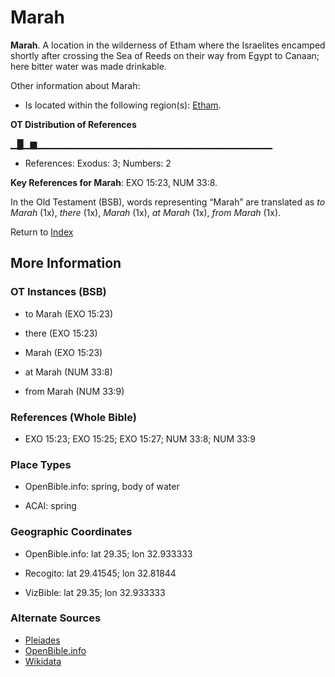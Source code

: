 # Marah
**Marah**. 
A location in the wilderness of Etham where the Israelites encamped shortly after crossing the Sea of Reeds on their way from Egypt to Canaan; here bitter water was made drinkable. 




Other information about Marah:


* Is located within the following region(s): 
[Etham](Etham.md). 


**OT Distribution of References**

▁█▁▆▁▁▁▁▁▁▁▁▁▁▁▁▁▁▁▁▁▁▁▁▁▁▁▁▁▁▁▁▁▁▁▁▁▁▁
* References: Exodus: 3; Numbers: 2



**Key References for Marah**: 
EXO 15:23, NUM 33:8. 


In the Old Testament (BSB), words representing “Marah” are translated as 
*to Marah* (1x), *there* (1x), *Marah* (1x), *at Marah* (1x), *from Marah* (1x). 




Return to [Index](00-Index.md)

## More Information

### OT Instances (BSB)

* to Marah (EXO 15:23)

* there (EXO 15:23)

* Marah (EXO 15:23)

* at Marah (NUM 33:8)

* from Marah (NUM 33:9)



### References (Whole Bible)

* EXO 15:23; EXO 15:25; EXO 15:27; NUM 33:8; NUM 33:9


### Place Types

* OpenBible.info: spring, body of water

* ACAI: spring



### Geographic Coordinates

* OpenBible.info: lat 29.35; lon 32.933333

* Recogito: lat 29.41545; lon 32.81844

* VizBible: lat 29.35; lon 32.933333



### Alternate Sources

* [Pleiades](http://pleiades.stoa.org/places/746778)
* [OpenBible.info](https://www.openbible.info/geo/ancient/ad3970d)
* [Wikidata](http://www.wikidata.org/entity/Q2554928)



